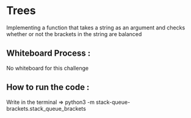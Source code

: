 # Trees

Implementing a function that takes a string as an argument and checks whether or not the brackets in the string are balanced

## Whiteboard Process :

No whiteboard for this challenge

## How to run the code :

Write in the terminal => python3 -m stack-queue-brackets.stack_queue_brackets